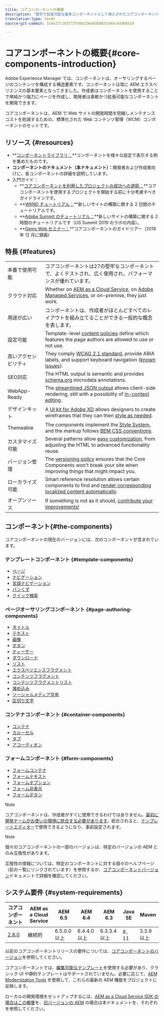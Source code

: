 ```yaml
---
title: コアコンポーネントの概要
description: '堅牢で拡張可能な基本コンポーネントとして導入されたコアコンポーネントは、最新のテクノロジーとベストプラクティスに基づいて構築されています。 '
translation-type: tm+mt
source-git-commit: 1c6e27c163f72fd66336e8db883144dc4dd60510

---
```



# コアコンポーネントの概要{#core-components-introduction}

Adobe Experience Manager では、コンポーネントは、オーサリングするページのコンテンツを構成する構造要素です。コンポーネントは常に AEM エクスペリエンスの基本要素となってきました。作成者はコンポーネントを使用することで単純かつ強力にページを作成し、開発者は柔軟かつ拡張可能なコンポーネントを開発できます。

コアコンポーネントは、AEM で Web サイトの開発時間を短縮しメンテナンスコストを削減するための、標準化された Web コンテンツ管理（WCM）コンポーネントのセットです。

## リソース {#resources}

* **[コンポーネントライブラリ：](https://www.adobe.com/go/aem_cmp_library_jp)**コンポーネントを様々な設定で表示する例を集めたものです。
* **コンポーネントのドキュメント（本ドキュメント）：**&#x200B;開発者および作成者向けに、各コンポーネントの詳細を説明しています。
* 入門ガイド：
   * **[コアコンポーネントを利用したプロジェクトの成功への道筋：](/help/developing/success.md)**コアコンポーネントを使用するプロジェクトを開始する前に十分考慮すべきガイドラインです。
   * **[WKND チュートリアル：](https://docs.adobe.com/content/help/ja-JP/experience-manager-learn/getting-started-wknd-tutorial-develop/overview.html)**新しいサイトの構築に関する 2 日間のチュートリアルです。
   * **[Adobe Summit のチュートリアル：](https://expleague.azureedge.net/labs/L767/index.html)**新しいサイトの構築に関する 2 時間のチュートリアルです（US Summit 2019 のラボの内容）。
   * **[Gems Web セミナー：](https://helpx.adobe.com/jp/experience-manager/kt/eseminars/gems/AEM-Core-Components.html)**コアコンポーネントのガイドツアー（2018 年 12 月に録画）

## 特長 {#features}

|  |  |
|---|---|
| 本番で使用可能 | コアコンポーネントは27の堅牢なコンポーネントで、よくテストされ、広く使用され、パフォーマンスが優れています。 |
| クラウド対応 | Whether on [AEM as a Cloud Service](https://docs.adobe.com/content/help/ja-JP/experience-manager-cloud-service/landing/home.html), on [Adobe Managed Services](https://github.com/adobe/aem-project-archetype/tree/master/src/main/archetype/dispatcher.ams), or on-premise, they just work. |
| 用途が広い | コンポーネントは、作成者がほとんどすべてのレイアウトを組み立てることができる一般的な概念を表します。 |
| 設定可能 | Template-level [content policies](https://docs.adobe.com/content/help/ja-JP/experience-manager-65/developing/platform/templates/page-templates-editable.html#content-policies) define which features the page authors are allowed to use or not use. |
| 高いアクセシビリティ | They comply [WCAG 2.1 standard](https://www.w3.org/TR/WCAG21/), provide ARIA labels, and support keyboard navigation ([known issues](https://github.com/adobe/aem-core-wcm-components/issues?utf8=✓&amp;q=is%3Aissue+is%3Aopen+accessibility+in%3Atitle)). |
| SEO対応 | The HTML output is semantic and provides [schema.org](https://schema.org) microdata annotations. |
| WebApp-Ready | The [streamlined JSON output](https://docs.adobe.com/content/help/en/experience-manager-learn/foundation/development/develop-sling-model-exporter.html) allows client-side rendering, still with a possibility of [in-context editing](https://docs.adobe.com/content/help/en/experience-manager-learn/sites/spa-editor/spa-editor-framework-feature-video-use.html). |
| デザインキット | A [UI kit for Adobe XD](https://docs.adobe.com/content/help/en/experience-manager-learn/getting-started-wknd-tutorial-develop/assets/overview/AEM_UI-kit_Wireframe.xd) allows designers to create wireframes that they can then [style as needed](https://docs.adobe.com/content/help/en/experience-manager-learn/getting-started-wknd-tutorial-develop/assets/overview/AEM_UI-kit_WKND.xd). |
| Themeable | The components implement the [Style System](https://docs.adobe.com/content/help/ja-JP/experience-manager-65/developing/components/style-system.html), and the markup follows [BEM CSS conventions](http://getbem.com/). |
| カスタマイズ可能 | Several patterns allow [easy customization](developing/customizing.md), from adjusting the HTML to advanced functionality reuse. |
| バージョン管理 | The [versioning policy](https://github.com/adobe/aem-core-wcm-components/wiki/Versioning-policies) ensures that the Core Components won&#39;t break your site when improving things that might impact you. |
| ローカライズ可能 | Smart reference resolution allows certain components to find and [render corresponding localized content automatically](get-started/localization.md). |
| オープンソース | If something is not as it should, [contribute your improvements!](https://github.com/adobe/aem-core-wcm-components/blob/master/CONTRIBUTING.md) |

## コンポーネント{#the-components}

コアコンポーネントの現在のバージョンには、次のコンポーネントが含まれています。

### テンプレートコンポーネント {#template-components}

* [ページ](components/page.md)
* [ナビゲーション](components/navigation.md)
* [言語ナビゲーション](components/language-navigation.md)
* [パンくず](components/breadcrumb.md)
* [クイック検索](components/quick-search.md)

### ページオーサリングコンポーネント {#page-authoring-components}

* [タイトル](components/title.md)
* [テキスト](components/text.md)
* [画像](components/image.md)
* [ボタン](components/button.md)
* [ティーザー](components/teaser.md)
* [ダウンロード](components/download.md)
* [リスト](components/list.md)
* [エクスペリエンスフラグメント](components/experience-fragment.md)
* [コンテンツフラグメント](components/content-fragment-component.md)
* [コンテンツフラグメントリスト](components/content-fragment-list.md)
* [埋め込み](components/embed.md)
* [ソーシャルメディア共有](components/sharing.md)
* [区切り文字](components/separator.md)

### コンテナコンポーネント {#container-components}

* [コンテナ](components/container.md)
* [カルーセル](components/carousel.md)
* [タブ](components/tabs.md)
* [アコーディオン](components/accordion.md)

### フォームコンポーネント {#form-components}

* [フォームコンテナ](components/forms/form-container.md)
* [フォームテキスト](components/forms/form-text.md)
* [フォームオプション](components/forms/form-options.md)
* [フォーム非表示](components/forms/form-hidden.md)
* [フォームボタン](components/forms/form-button.md)

>[!NOTE]
>
>コアコンポーネントは、作成者がすぐに使用できるわけではありません。[最初に開発チームがお使いの環境に統合する必要があります](get-started/using.md)。統合されると、[テンプレートエディター](https://docs.adobe.com/content/help/ja-JP/experience-manager-cloud-service/sites/authoring/features/templates.html)で使用できるようになり、事前設定されます。

>[!NOTE]
>
>個々のコアコンポーネントの一部のバージョンは、特定のバージョンの AEM とのみ互換性があります。
>
>互換性の情報については、特定のコンポーネントに対する個々のヘルプページ（前の一覧にリンクされています）を参照するか、[コアコンポーネントバージョン](versions.md)ドキュメントで詳細を確認してください。

## システム要件 {#system-requirements}

| コアコンポーネント | AEM as a Cloud Service | AEM 6.5 | AEM 6.4 | AEM 6.3 | Java SE | Maven |
---------|---------|---------|---------|---------|---------|---------
| [2.8.0](https://github.com/adobe/aem-core-wcm-components/releases/tag/core.wcm.components.reactor-2.8.0) | 継続的 | 6.5.0.0 以上 | 6.4.4.0 以上 | 6.3.3.4 以上 | 8、11 | 3.3.9 以上 |

以前のコアコンポーネントリリースの要件については、[コアコンポーネントのバージョン](versions.md)を参照してください。

コアコンポーネントでは、[編集可能なテンプレート](https://docs.adobe.com/content/help/en/experience-manager-learn/sites/page-authoring/template-editor-feature-video-use.html)を使用する必要があり、クラシック UI や静的テンプレートはサポートされていません。必要に応じて、[AEM Modernization Tools](https://opensource.adobe.com/aem-modernize-tools/pages/tools.html) を使用して、これらの最新の AEM 機能をプロジェクトに反映します。

ローカルの開発環境をセットアップするには、[AEM as a Cloud Service SDK の場合はこの概要](https://docs.adobe.com/content/help/en/experience-manager-learn/cloud-service/local-development-environment-set-up/overview.html)を、[旧バージョンの AEM](https://docs.adobe.com/content/help/en/experience-manager-learn/foundation/development/set-up-a-local-aem-development-environment.html) の場合は本ドキュメントを、それぞれを参照してください。
